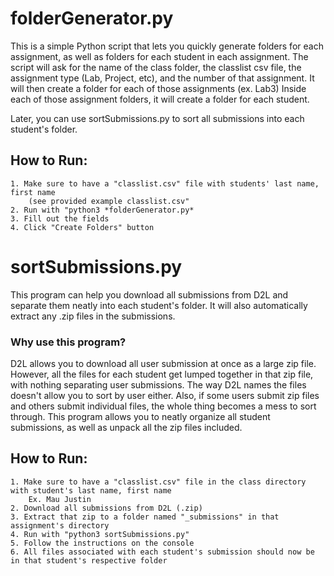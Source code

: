 # folderGenerator.py
This is a simple Python script that lets you quickly generate folders for each assignment, as well as folders for each student in each assignment. 
The script will ask for the name of the class folder, the classlist csv file, the assignment type (Lab, Project, etc), and the number of that assignment. 
It will then create a folder for each of those assignments (ex. Lab3)
Inside each of those assignment folders, it will create a folder for each student.

Later, you can use sortSubmissions.py to sort all submissions into each student's folder. 


## How to Run:
    1. Make sure to have a "classlist.csv" file with students' last name, first name
        (see provided example classlist.csv"  
    2. Run with "python3 *folderGenerator.py*
    3. Fill out the fields
    4. Click "Create Folders" button


# sortSubmissions.py
This program can help you download all submissions from D2L and separate them neatly into each student's folder.
It will also automatically extract any .zip files in the submissions.

### Why use this program?
D2L allows you to download all user submission at once as a large zip file. 
However, all the files for each student get lumped together in that zip file, with nothing separating user submissions.
The way D2L names the files doesn't allow you to sort by user either. 
Also, if some users submit zip files and others submit individual files, the whole thing becomes a mess to sort through. 
This program allows you to neatly organize all student submissions, as well as unpack all the zip files included.

## How to Run:
    1. Make sure to have a "classlist.csv" file in the class directory with student's last name, first name
        Ex. Mau Justin  
    2. Download all submissions from D2L (.zip)
    3. Extract that zip to a folder named "_submissions" in that assignment's directory
    4. Run with "python3 sortSubmissions.py"
    5. Follow the instructions on the console
    6. All files associated with each student's submission should now be in that student's respective folder
